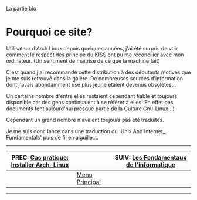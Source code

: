 La partie bio


# Pourquoi ce site? 

Utilisateur d'Arch Linux depuis quelques années, j'ai été surpris de voir comment le respect des principe du KISS ont pu me réconcilier avec mon ordinateur. (Un sentiment de maitrise de ce que la machine fait)

C'est quand j'ai recommandé cette distribution à des débutants motivés que je me suis retrouvé dans la galère. De nombreuses sources d'information dont j'avais abondamment usé plus jeune étaient devenus obsolètes...

Un certains nombre d'entre elles restaient cependant fiable et toujours disponible car des gens continuaient à se référer à elles! En effet ces documents font aujourd'hui presque partie de la Culture Gnu-Linux...)

Cependant un grand nombre n'avaient toujours pas été traduites.

Je me suis donc lancé dans une traduction du 'Unix And Internet_ Fundamentals' puis de fil en aiguille....

---

| PREC: [Cas pratique: Installer Arch-Linux](260_archlinux.md) |  | SUIV: [Les Fondamentaux de l'informatique](index.md) |
| -------------  | ----- |  ----------         |
|  | [Menu Principal](index.md) |  |

---

